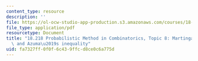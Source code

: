 ```yaml
---
content_type: resource
description: ''
file: https://ol-ocw-studio-app-production.s3.amazonaws.com/courses/18-218-probabilistic-method-in-combinatorics-spring-2019/fa7327ff0f0f6c439ffcd8ce0c6a775d_MIT18_218S19_ch8.pdf
file_type: application/pdf
resourcetype: Document
title: "18.218 Probabilistic Method in Combinatorics, Topic 8: Martingale convergence\
  \ and Azuma\u2019s inequality"
uid: fa7327ff-0f0f-6c43-9ffc-d8ce0c6a775d
---
```

